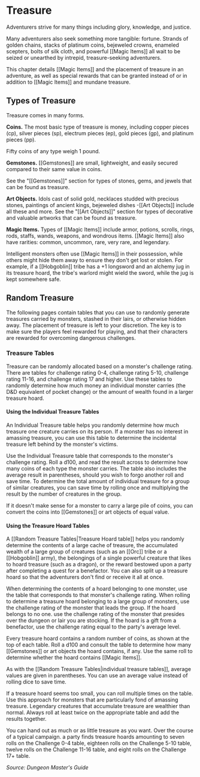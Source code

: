 # Treasure

Adventurers strive for many things including glory, knowledge, and justice.

Many adventurers also seek something more tangible: fortune. Strands of golden chains, stacks of platinum coins, bejeweled crowns, enameled scepters, bolts of silk cloth, and powerful [[Magic Items]] all wait to be seized or unearthed by intrepid, treasure-seeking adventurers.

This chapter details [[Magic Items]] and the placement of treasure in an adventure, as well as special rewards that can be granted instead of or in addition to [[Magic Items]] and mundane treasure.

## Types of Treasure

Treasure comes in many forms.

**Coins.** The most basic type of treasure is money, including copper pieces (cp), silver pieces (sp), electrum pieces (ep), gold pieces (gp), and platinum pieces (pp).

Fifty coins of any type weigh 1 pound.

**Gemstones.** [[Gemstones]] are small, lightweight, and easily secured compared to their same value in coins.

See the "[[Gemstones]]" section for types of stones, gems, and jewels that can be found as treasure.

**Art Objects.** Idols cast of solid gold, necklaces studded with precious stones, paintings of ancient kings, bejeweled dishes -[[Art Objects]] include all these and more. See the "[[Art Objects]]" section for types of decorative and valuable artworks that can be found as treasure.

**Magic Items.** Types of [[Magic Items]] include armor, potions, scrolls, rings, rods, staffs, wands, weapons, and wondrous items. [[Magic Items]] also have rarities: common, uncommon, rare, very rare, and legendary.

Intelligent monsters often use [[Magic Items]] in their possession, while others might hide them away to ensure they don't get lost or stolen. For example, if a [[Hobgoblin]] tribe has a +1 longsword and an alchemy jug in its treasure hoard, the tribe's warlord might wield the sword, while the jug is kept somewhere safe.

## Random Treasure

The following pages contain tables that you can use to randomly generate treasures carried by monsters, stashed in their lairs, or otherwise hidden away. The placement of treasure is left to your discretion. The key is to make sure the players feel rewarded for playing, and that their characters are rewarded for overcoming dangerous challenges.

### Treasure Tables

Treasure can be randomly allocated based on a monster's challenge rating. There are tables for challenge rating 0-4, challenge rating 5-10, challenge rating 11-16, and challenge rating 17 and higher. Use these tables to randomly determine how much money an individual monster carries (the D&D equivalent of pocket change) or the amount of wealth found in a larger treasure hoard.

#### Using the Individual Treasure Tables

An Individual Treasure table helps you randomly determine how much treasure one creature carries on its person. If a monster has no interest in amassing treasure, you can use this table to determine the incidental treasure left behind by the monster's victims.

Use the Individual Treasure table that corresponds to the monster's challenge rating. Roll a d100, and read the result across to determine how many coins of each type the monster carries. The table also includes the average result in parentheses, should you wish to forgo another roll and save time. To determine the total amount of individual treasure for a group of similar creatures, you can save time by rolling once and multiplying the result by the number of creatures in the group.

If it doesn't make sense for a monster to carry a large pile of coins, you can convert the coins into [[Gemstones]] or art objects of equal value.

#### Using the Treasure Hoard Tables

A [[Random Treasure Tables|Treasure Hoard table]] helps you randomly determine the contents of a large cache of treasure, the accumulated wealth of a large group of creatures (such as an [[Orc]] tribe or a [[Hobgoblin]] army), the belongings of a single powerful creature that likes to hoard treasure (such as a dragon), or the reward bestowed upon a party after completing a quest for a benefactor. You can also split up a treasure hoard so that the adventurers don't find or receive it all at once.

When determining the contents of a hoard belonging to one monster, use the table that corresponds to that monster's challenge rating. When rolling to determine a treasure hoard belonging to a large group of monsters, use the challenge rating of the monster that leads the group. If the hoard belongs to no one. use the challenge rating of the monster that presides over the dungeon or lair you are stocking. If the hoard is a gift from a benefactor, use the challenge rating equal to the party's average level.

Every treasure hoard contains a random number of coins, as shown at the top of each table. Roll a d100 and consult the table to determine how many [[Gemstones]] or art objects the hoard contains, if any. Use the same roll to determine whether the hoard contains [[Magic Items]].

As with the [[Random Treasure Tables|individual treasure tables]], average values are given in parentheses. You can use an average value instead of rolling dice to save time.

If a treasure hoard seems too small, you can roll multiple times on the table. Use this approach for monsters that are particularly fond of amassing treasure. Legendary creatures that accumulate treasure are wealthier than normal. Always roll at least twice on the appropriate table and add the results together.

You can hand out as much or as little treasure as you want. Over the course of a typical campaign. a party finds treasure hoards amounting to seven rolls on the Challenge 0-4 table, eighteen rolls on the Challenge 5-10 table, twelve rolls on the Challenge 11-16 table, and eight rolls on the Challenge 17+ table.

*Source: Dungeon Master's Guide*